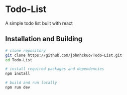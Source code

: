 # Todo-List
A simple todo list built with react
## Installation and Building

```bash
# clone repository
git clone https://github.com/johnhckuo/Todo-List.git
cd Todo-List

# install required packages and dependencies
npm install

# build and run locally
npm run dev

```
